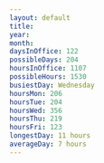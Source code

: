 ```yaml
---
layout: default
title: 
year: 
month: 
daysInOffice: 122
possibleDays: 204
hoursInOffice: 1107
possibleHours: 1530
busiestDay: Wednesday
hoursMon: 206
hoursTue: 204
hoursWed: 356
hoursThu: 219
hoursFri: 123
longestDay: 11 hours
averageDay: 7 hours
---
```

